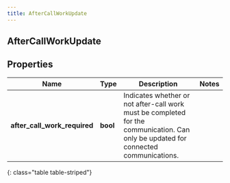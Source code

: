 ```yaml
---
title: AfterCallWorkUpdate
---
```

## AfterCallWorkUpdate

## Properties

|Name | Type | Description | Notes|
|------------ | ------------- | ------------- | -------------|
| **after_call_work_required** | **bool** | Indicates whether or not after-call work must be completed for the communication. Can only be updated for connected communications. | |
{: class="table table-striped"}



